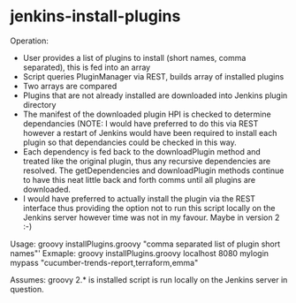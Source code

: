 # jenkins-install-plugins

Operation:
- User provides a list of plugins to install (short names, comma separated), this is fed into an array 
- Script queries PluginManager via REST, builds array of installed plugins
- Two arrays are compared
- Plugins that are not already installed are downloaded into Jenkins plugin directory
- The manifest of the downloaded plugin HPI is checked to determine dependancies (NOTE: I would have preferred to do this via REST however a restart of Jenkins would have been required to install each plugin so that dependancies could be checked in this way.
- Each dependency is fed back to the downloadPlugin method and treated like the original plugin, thus any recursive dependencies are resolved. The getDependencies and downloadPlugin methods continue to have this neat little back and forth comms until all plugins are downloaded.
- I would have preferred to actually install the plugin via the REST interface thus providing the option not to run this script locally on the Jenkins server however time was not in my favour. Maybe in version 2 :-)



Usage: groovy installPlugins.groovy <jenkins host> <jenkins port> <username> <password> "comma separated list of plugin short names"'
Exmaple: groovy installPlugins.groovy localhost 8080 mylogin mypass "cucumber-trends-report,terraform,emma"
  
Assumes: 
groovy 2.* is installed 
script is run locally on the Jenkins server in question. 
	
